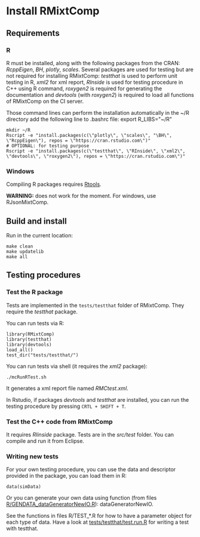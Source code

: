 
# Install RMixtComp


## Requirements

### R

R must be installed, along with the following packages from the CRAN: *RcppEigen*, *BH*, *plotly*, *scales*. Several packages are used for testing but are not required for installing RMixtComp: *testthat* is used to perform unit testing in R, *xml2* for xml report, *RInside* is used for testing procedure in C++ using R command, *roxygen2* is required for generating the documentation and *devtools* (with *roxygen2*) is required to load all functions of RMixtComp on the CI server.

Those command lines can perform the installation automatically in the ~/R directory
add the following line to .bashrc file: export R_LIBS="~/R"
```
mkdir ~/R
Rscript -e "install.packages(c(\"plotly\", \"scales\", "\BH\", \"RcppEigen\"), repos = \"https://cran.rstudio.com\")"
# OPTIONAL: for testing purpose
Rscript -e "install.packages(c(\"testthat\", \"RInside\", \"xml2\", \"devtools\", \"roxygen2\"), repos = \"https://cran.rstudio.com\")"
```

### Windows

Compiling R packages requires [Rtools](https://cran.r-project.org/bin/windows/Rtools/).

**WARNING:** does not work for the moment. For windows, use RJsonMixtComp.



## Build and install

Run in the current location:

```
make clean
make updatelib
make all
```


## Testing procedures

### Test the R package
Tests are implemented in the `tests/testthat` folder of RMixtComp. They require the *testthat* package.

You can run tests via R:

```
library(RMixtComp)
library(testthat)
library(devtools)
load_all()
test_dir("tests/testthat/")
```

You can run tests via shell (it requires the *xml2* package):
```
./mcRunRTest.sh
```
It generates a xml report file named *RMCtest.xml*.


In Rstudio, if packages *devtools* and *testthat* are installed, you can run the testing procedure by pressing  `CRTL + SHIFT + T`.


### Test the C++ code from RMixtComp

It requires *RIinside* package. Tests are in the *src/test* folder. You can compile and run it from Eclipse.


### Writing new tests
For your own testing procedure, you can use the data and descriptor provided in the package, you can load them in R:
```
data(simData)
```

Or you can generate your own data using function (from files [R/GENDATA_dataGeneratorNewIO.R](R/GENDATA_dataGeneratorNewIO.R)): dataGeneratorNewIO.

See the functions in files R/TEST_*.R for how to have a parameter object for each type of data. Have a look at [tests/testthat/test.run.R](tests/testthat/test.run.R) for writing a test with testthat.
